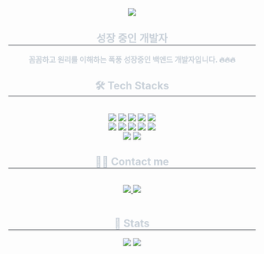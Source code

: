 <div align= "center">
    <img src="https://capsule-render.vercel.app/api?type=waving&color=0:0b4693,100:6ddcf8&height=240&text=Junbeom%20GitHub🌱&animation=twinkling&fontColor=deeff7&fontSize=70" />
    </div>
    <div align= "center"> 
    <h2 style="border-bottom: 1px solid #21262d; color: #c9d1d9;"> 성장 중인 개발자 </h2>  
    <div style="font-weight: 700; font-size: 15px; text-align: center; color: #c9d1d9;"> 꼼꼼하고 원리를 이해하는 폭풍 성장중인 백엔드 개발자입니다. 🔥🔥🔥 </div> 
    </div>
    <div align= "center">
    <h2 style="border-bottom: 1px solid #21262d; color: #c9d1d9;"> 🛠️ Tech Stacks </h2> <br> 
    <div style="margin: 0 auto; text-align: center;" align= "center"> <img src="https://img.shields.io/badge/Java-007396?style=flat-square&logo=Java&logoColor=white">
          <img src="https://img.shields.io/badge/Python-3776AB?style=flat-square&logo=Python&logoColor=white">
          <img src="https://img.shields.io/badge/C-A8B9CC?style=flat-square&logo=C&logoColor=white">
          <img src="https://img.shields.io/badge/Flask-000000?style=flat-square&logo=Flask&logoColor=white">
          <img src="https://img.shields.io/badge/Spring Boot-6DB33F?style=flat-square&logo=Spring Boot&logoColor=white">
          <br/><img src="https://img.shields.io/badge/MySQL-4479A1?style=flat-square&logo=MySQL&logoColor=white">
          <img src="https://img.shields.io/badge/Amazon S3-569A31?style=flat-square&logo=Amazon S3&logoColor=white">
          <img src="https://img.shields.io/badge/Amazon AWS-232F3E?style=flat-square&logo=Amazon AWS&logoColor=white">
          <img src="https://img.shields.io/badge/Git-F05032?style=flat-square&logo=Git&logoColor=white">
          <img src="https://img.shields.io/badge/Github-181717?style=flat-square&logo=Github&logoColor=white">
          <br/><img src="https://img.shields.io/badge/Discord-5865F2?style=flat-square&logo=Discord&logoColor=white">
          <img src="https://img.shields.io/badge/Slack-4A154B?style=flat-square&logo=Slack&logoColor=white">
          </div>
    </div>
    <div align= "center">
    <h2 style="border-bottom: 1px solid #21262d; color: #c9d1d9;"> 🧑‍💻 Contact me </h2> <br> 
    <div align= "center"> <a href=https://ti2soon.tistory.com/> <img src="https://img.shields.io/badge/Tistory-000000?style=flat-square&logo=Tistory&logoColor=white&link=https://ti2soon.tistory.com/"> </a>
         <a href=mailto:nachojunbeom12@naver.com> <img src="https://img.shields.io/badge/Gmail-EA4335?style=flat-square&logo=Gmail&logoColor=white&link=mailto:nachojunbeom12@naver.com"> </a>
          </div>  <br> 
    <div align= "center">  </div> 
    </div>
    <div align= "center"> 
    <h2 style="border-bottom: 1px solid #21262d; color: #c9d1d9;"> 🏅 Stats </h2> <div align= "center"> <img src="https://github-readme-stats.vercel.app/api?username=JunbeomKoreaUniv&bg_color=60,658cbc,00000000&title_color=ffffff&text_color=ffffff"
         /> <img src="https://github-readme-stats.vercel.app/api/top-langs/?username=JunbeomKoreaUniv&layout=compact&bg_color=60,658cbc,00000000&title_color=ffffff&text_color=ffffff"
           /> </div> 
    </div>
    
